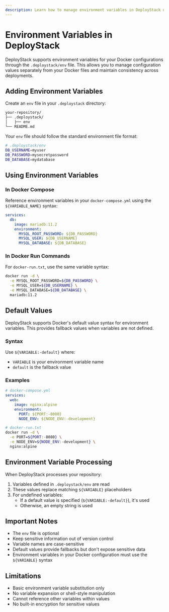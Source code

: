 ```yaml
---
description: Learn how to manage environment variables in DeployStack using the .deploystack/env file. Support for Docker Compose, Docker run commands, and default values.
---
```


# Environment Variables in DeployStack

DeployStack supports environment variables for your Docker configurations through the `.deploystack/env` file. This allows you to manage configuration values separately from your Docker files and maintain consistency across deployments.

## Adding Environment Variables

Create an `env` file in your `.deploystack` directory:

```bash
your-repository/
├── .deploystack/
│   ├── env
└── README.md
```

Your `env` file should follow the standard environment file format:

```bash
# .deploystack/env
DB_USERNAME=myuser
DB_PASSWORD=mysecretpassword
DB_DATABASE=mydatabase
```

## Using Environment Variables

### In Docker Compose

Reference environment variables in your `docker-compose.yml` using the `${VARIABLE_NAME}` syntax:

```yaml
services:
  db:
    image: mariadb:11.2
    environment:
      MYSQL_ROOT_PASSWORD: ${DB_PASSWORD}
      MYSQL_USER: ${DB_USERNAME}
      MYSQL_DATABASE: ${DB_DATABASE}
```

### In Docker Run Commands

For `docker-run.txt`, use the same variable syntax:

```bash
docker run -d \
  -e MYSQL_ROOT_PASSWORD=${DB_PASSWORD} \
  -e MYSQL_USER=${DB_USERNAME} \
  -e MYSQL_DATABASE=${DB_DATABASE} \
  mariadb:11.2
```

## Default Values

DeployStack supports Docker's default value syntax for environment variables. This provides fallback values when variables are not defined.

### Syntax

Use `${VARIABLE:-default}` where:

- `VARIABLE` is your environment variable name
- `default` is the fallback value

### Examples

```yaml
# docker-compose.yml
services:
  web:
    image: nginx:alpine
    environment:
      PORT: ${PORT:-8080}
      NODE_ENV: ${NODE_ENV:-development}
```

```bash
# docker-run.txt
docker run -d \
  -e PORT=${PORT:-8080} \
  -e NODE_ENV=${NODE_ENV:-development} \
  nginx:alpine
```

## Environment Variable Processing

When DeployStack processes your repository:

1. Variables defined in `.deploystack/env` are read
2. These values replace matching `${VARIABLE}` placeholders
3. For undefined variables:
   - If a default value is specified (`${VARIABLE:-default}`), it's used
   - Otherwise, an empty string is used

## Important Notes

- The `env` file is optional
- Keep sensitive information out of version control
- Variable names are case-sensitive
- Default values provide fallbacks but don't expose sensitive data
- Environment variables in your Docker configuration must use the `${VARIABLE}` syntax

## Limitations

- Basic environment variable substitution only
- No variable expansion or shell-style manipulation
- Cannot reference other variables within values
- No built-in encryption for sensitive values

